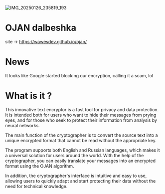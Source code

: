  ![IMG_20250126_235819_193](https://github.com/user-attachments/assets/feece24f-b003-42be-a601-09eb57fcf47c)
# OJAN dalbeshka
site -> https://wawesdev.github.io/ojan/ 

# News
It looks like Google started blocking our encryption, calling it a scam, lol
# What is it ?

This innovative text encryptor is a fast tool for privacy and data protection. It is intended both for users who want to hide their messages from prying eyes, and for those who seek to protect their information from analysis by neural networks. 

The main function of the cryptographer is to convert the source text into a unique encrypted format that cannot be read without the appropriate key. 

The program supports both English and Russian languages, which makes it a universal solution for users around the world. With the help of the cryptographer, you can easily translate your messages into an encrypted format using the OJAN algorithm. 

In addition, the cryptographer's interface is intuitive and easy to use, allowing users to quickly adapt and start protecting their data without the need for technical knowledge.
